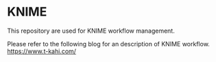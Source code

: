 
# KNIME 

This repository are used for KNIME workflow management.


Please refer to the following blog for an description of KNIME workflow.  
https://www.t-kahi.com/

